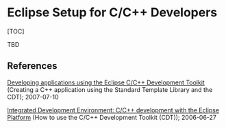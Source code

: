 # Eclipse Setup for C/C++ Developers

[TOC]

TBD

## References

[Developing applications using the Eclipse C/C++ Development
Toolkit](http://www.ibm.com/developerworks/opensource/library/os-eclipse-stlcdt/index.html)
(Creating a C++ application using the Standard Template Library and the CDT);
2007-07-10

[Integrated Development Environment: C/C++ development with the Eclipse
Platform](http://www.ibm.com/developerworks/opensource/library/os-ecc/) (How to
use the C/C++ Development Toolkit (CDT)); 2006-06-27
